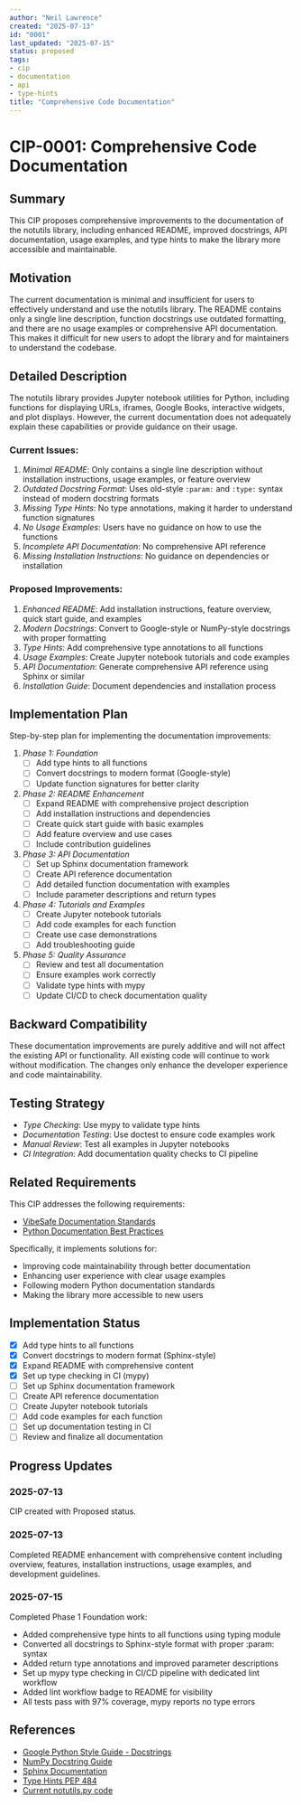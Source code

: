 ```yaml
---
author: "Neil Lawrence"
created: "2025-07-13"
id: "0001"
last_updated: "2025-07-15"
status: proposed
tags:
- cip
- documentation
- api
- type-hints
title: "Comprehensive Code Documentation"
---
```


# CIP-0001: Comprehensive Code Documentation

## Summary
This CIP proposes comprehensive improvements to the documentation of the notutils library, including enhanced README, improved docstrings, API documentation, usage examples, and type hints to make the library more accessible and maintainable.

## Motivation
The current documentation is minimal and insufficient for users to effectively understand and use the notutils library. The README contains only a single line description, function docstrings use outdated formatting, and there are no usage examples or comprehensive API documentation. This makes it difficult for new users to adopt the library and for maintainers to understand the codebase.

## Detailed Description
The notutils library provides Jupyter notebook utilities for Python, including functions for displaying URLs, iframes, Google Books, interactive widgets, and plot displays. However, the current documentation does not adequately explain these capabilities or provide guidance on their usage.

### Current Issues:
1. *Minimal README*: Only contains a single line description without installation instructions, usage examples, or feature overview
2. *Outdated Docstring Format*: Uses old-style `:param:` and `:type:` syntax instead of modern docstring formats
3. *Missing Type Hints*: No type annotations, making it harder to understand function signatures
4. *No Usage Examples*: Users have no guidance on how to use the functions
5. *Incomplete API Documentation*: No comprehensive API reference
6. *Missing Installation Instructions*: No guidance on dependencies or installation

### Proposed Improvements:
1. *Enhanced README*: Add installation instructions, feature overview, quick start guide, and examples
2. *Modern Docstrings*: Convert to Google-style or NumPy-style docstrings with proper formatting
3. *Type Hints*: Add comprehensive type annotations to all functions
4. *Usage Examples*: Create Jupyter notebook tutorials and code examples
5. *API Documentation*: Generate comprehensive API reference using Sphinx or similar
6. *Installation Guide*: Document dependencies and installation process

## Implementation Plan
Step-by-step plan for implementing the documentation improvements:

1. *Phase 1: Foundation*
   - [ ] Add type hints to all functions
   - [ ] Convert docstrings to modern format (Google-style)
   - [ ] Update function signatures for better clarity

2. *Phase 2: README Enhancement*
   - [ ] Expand README with comprehensive project description
   - [ ] Add installation instructions and dependencies
   - [ ] Create quick start guide with basic examples
   - [ ] Add feature overview and use cases
   - [ ] Include contribution guidelines

3. *Phase 3: API Documentation*
   - [ ] Set up Sphinx documentation framework
   - [ ] Create API reference documentation
   - [ ] Add detailed function documentation with examples
   - [ ] Include parameter descriptions and return types

4. *Phase 4: Tutorials and Examples*
   - [ ] Create Jupyter notebook tutorials
   - [ ] Add code examples for each function
   - [ ] Create use case demonstrations
   - [ ] Add troubleshooting guide

5. *Phase 5: Quality Assurance*
   - [ ] Review and test all documentation
   - [ ] Ensure examples work correctly
   - [ ] Validate type hints with mypy
   - [ ] Update CI/CD to check documentation quality

## Backward Compatibility
These documentation improvements are purely additive and will not affect the existing API or functionality. All existing code will continue to work without modification. The changes only enhance the developer experience and code maintainability.

## Testing Strategy
- *Type Checking*: Use mypy to validate type hints
- *Documentation Testing*: Use doctest to ensure code examples work
- *Manual Review*: Test all examples in Jupyter notebooks
- *CI Integration*: Add documentation quality checks to CI pipeline

## Related Requirements
This CIP addresses the following requirements:

- [VibeSafe Documentation Standards](https://github.com/lawrennd/vibesafe)
- [Python Documentation Best Practices](https://www.python.org/dev/peps/pep-0257/)

Specifically, it implements solutions for:
- Improving code maintainability through better documentation
- Enhancing user experience with clear usage examples
- Following modern Python documentation standards
- Making the library more accessible to new users

## Implementation Status
- [x] Add type hints to all functions
- [x] Convert docstrings to modern format (Sphinx-style)
- [x] Expand README with comprehensive content
- [x] Set up type checking in CI (mypy)
- [ ] Set up Sphinx documentation framework
- [ ] Create API reference documentation
- [ ] Create Jupyter notebook tutorials
- [ ] Add code examples for each function
- [ ] Set up documentation testing in CI
- [ ] Review and finalize all documentation

## Progress Updates

### 2025-07-13
CIP created with Proposed status.

### 2025-07-13
Completed README enhancement with comprehensive content including overview, features, installation instructions, usage examples, and development guidelines.

### 2025-07-15
Completed Phase 1 Foundation work:
- Added comprehensive type hints to all functions using typing module
- Converted all docstrings to Sphinx-style format with proper :param: syntax
- Added return type annotations and improved parameter descriptions
- Set up mypy type checking in CI/CD pipeline with dedicated lint workflow
- Added lint workflow badge to README for visibility
- All tests pass with 97% coverage, mypy reports no type errors

## References
- [Google Python Style Guide - Docstrings](https://google.github.io/styleguide/pyguide.html#38-comments-and-docstrings)
- [NumPy Docstring Guide](https://numpydoc.readthedocs.io/en/latest/format.html)
- [Sphinx Documentation](https://www.sphinx-doc.org/)
- [Type Hints PEP 484](https://www.python.org/dev/peps/pep-0484/)
- [Current notutils.py code](notutils/notutils.py) 
